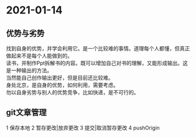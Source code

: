# 2021-01-14

## 优势与劣势

找到自身的优势，并学会利用它。是一个比较难的事情。道理每个人都懂，但真正做起来不是每个人能做到的。  
读书，并制作Ppt拆解书的内容。既可以增加自己对书的理解，又能形成输出。这是一种输出的方法。  
当然能自己创作输出更好，但是目前还比较难。  
身处北京，是自身的优势，如何利用，需要考虑。  
勿以自身劣势与别人的优势竞争，比如快递，是不可行的。  

## git文章管理

1 保存本地
2 暂存更改|放弃更改
3 提交|取消暂存更改
4 pushOrigin
